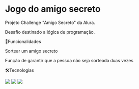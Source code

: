 <h1>Jogo do amigo secreto</h1>

  
<p>Projeto Challenge "Amigo Secreto" da Alura.</p>

Desafio destinado a lógica de programação.

🚀Funcionalidades 

Sortear um amigo secreto

Função de garantir que a pessoa não seja sorteada duas vezes.

 
🛠Tecnologias 
<div>
  <img src="https://img.shields.io/badge/HTML-239120?style=for-the-badge&logo=html5&logoColor=white">
  <img src="https://img.shields.io/badge/CSS-239120?&style=for-the-badge&logo=css3&logoColor=white">
  <img src="https://img.shields.io/badge/JavaScript-F7DF1E?style=for-the-badge&logo=javascript&logoColor=black">
</div>
